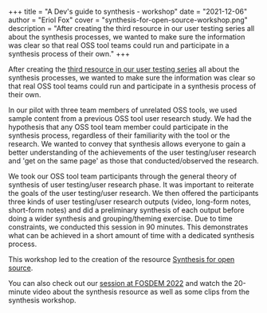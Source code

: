 +++
title = "A Dev's guide to synthesis - workshop"
date = "2021-12-06"
author = "Eriol Fox"
cover = "synthesis-for-open-source-workshop.png"
description = "After creating the third resource in our user testing series all about the synthesis processes, we wanted to make sure the information was clear so that real OSS tool teams could run and participate in a synthesis process of their own."
+++

After creating the [third resource in our user testing series](https://eriolhugotest.github.io/devs-guide-to/synthesis-for-open-source/) all about the synthesis processes, we wanted to make sure the information was clear so that real OSS tool teams could run and participate in a synthesis process of their own.

In our pilot with three team members of unrelated OSS tools, we used sample content from a previous OSS tool user research study. We had the hypothesis that any OSS tool team member could participate in the synthesis process, regardless of their familiarity with the tool or the research. We wanted to convey that synthesis allows everyone to gain a better understanding of the achievements of the user testing/user research and 'get on the same page' as those that conducted/observed the research.

We took our OSS tool team participants through the general theory of synthesis of user testing/user research phase. It was important to reiterate the goals of the user testing/user research. We then offered the participants three kinds of user testing/user research outputs (video, long-form notes, short-form notes) and did a preliminary synthesis of each output before doing a wider synthesis and grouping/theming exercise. Due to time constraints, we conducted this session in 90 minutes. This demonstrates what can be achieved in a short amount of time with a dedicated synthesis process.

This workshop led to the creation of the resource [Synthesis for open source](https://eriolhugotest.github.io/devs-guide-to/synthesis-for-open-source/). 

You can also check out our [session at FOSDEM 2022](https://eriolhugotest.github.io/devs-guide-to/posts/synthesis-for-open-source-at-fosdem22/) and watch the 20-minute video about the synthesis resource as well as some clips from the synthesis workshop.
